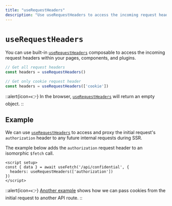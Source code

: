 ```yaml
---
title: "useRequestHeaders"
description: "Use useRequestHeaders to access the incoming request headers."
---
```


# `useRequestHeaders`

You can use built-in [`useRequestHeaders`](/docs/api/composables/use-request-headers) composable to access the incoming request headers within your pages, components, and plugins.

```js
// Get all request headers
const headers = useRequestHeaders()

// Get only cookie request header
const headers = useRequestHeaders(['cookie'])
```

::alert{icon=👉}
In the browser, [`useRequestHeaders`](/docs/api/composables/use-request-headers) will return an empty object.
::

## Example

We can use [`useRequestHeaders`](/docs/api/composables/use-request-headers) to access and proxy the initial request's `authorization` header to any future internal requests during SSR.

The example below adds the `authorization` request header to an isomorphic `$fetch` call.

```vue [pages/some-page.vue]
<script setup>
const { data } = await useFetch('/api/confidential', {
  headers: useRequestHeaders(['authorization'])
})
</script>
```

::alert{icon=👉}
[Another example](/docs/getting-started/data-fetching#example-pass-client-headers-to-the-api) shows how we can pass cookies from the initial request to another API route.
::
